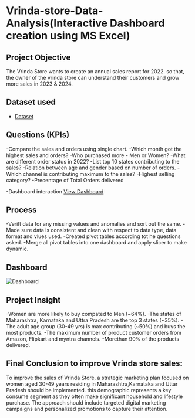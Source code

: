 # Vrinda-store-Data-Analysis(Interactive Dashboard creation using MS Excel)
## Project Objective
The Vrinda Store wants to create an annual sales report for 2022. so that, the owner of the vrinda store can understand their customers and grow more sales in 
2023 & 2024.

## Dataset used
- <a href="https://github.com/Divya-ds-123/Data-Analysis-Dashboard/blob/main/Project_Excel_Vrinda%20Store%20Data%20Analysis.xlsx">Dataset</a>


## Questions (KPIs)
-Compare the sales and orders using single chart.
-Which month got the highest sales and orders?
-Who purchased more - Men or Women?
-What are different order status in 2022?
-List top 10 states contributing to the sales?
-Relation between age and gender based on number of orders.
-Which channel is contributing maximum to the sales?
-Highest selling category?
-Precentage of Total Orders delivered

-Dashboard interaction <a href="https://github.com/Divya-ds-123/Data-Analysis-Dashboard/blob/main/Dashboard.PNG">View Dashboard</a>


## Process
-Verift data for any missing values and anomalies and sort out the same.
-Made sure data is consistent and clean with respect to data type, data format and vlues used.
-Created pivot tables according tot he questions asked.
-Merge all pivot tables into one dashboard and apply slicer to make dynamic.


## Dashboard
![Dashboard](https://github.com/user-attachments/assets/f5327253-0123-462f-a815-42e97b507d3f)


## Project Insight
-Women are more likely to buy compated to Men (~64%).
-The states of Maharashtra, Karnataka and Uttra Pradesh are the top 3 states (~35%).
-The adult age group (30-49 yrs) is max contributing (~50%) and buys the most products.
-The maximum number of product customer orders from Amazon, Flipkart and myntra channels.
-Morethan 90% of the products delivered.

 
## Final Conclusion to improve Vrinda store sales:

To improve the sales of Vrinda Store, a strategic marketing plan focused on women aged 30-49 years residing in Maharashtra,Karnataka and Uttar Pradesh 
should be implemented. this demographic represents a key consume segment as they often make significant household and lifestyle purchase. The approach should include
targeted digital marketing campaigns and personalized promotions to capture their attention.







